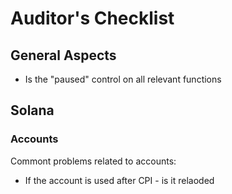 # Auditor's Checklist

## General Aspects
- Is the "paused" control on all relevant functions

## Solana

### Accounts
Commont problems related to accounts: 
- If the account is used after CPI - is it relaoded